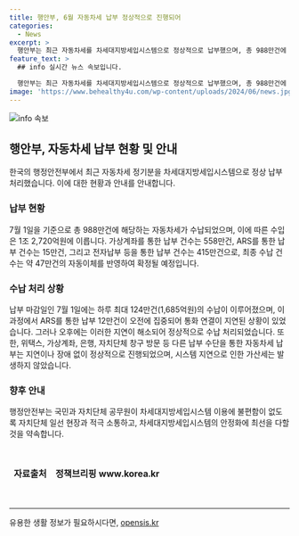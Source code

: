 ```yaml
---
title: 행안부, 6월 자동차세 납부 정상적으로 진행되어
categories:
  - News
excerpt: >
  행안부는 최근 자동차세를 차세대지방세입시스템으로 정상적으로 납부했으며, 총 988만건에 이르는 납부를 완료했다고 밝혔다. 7월 1일에는 일 최대 124만건을 수납처리했으며, 지연이 있었던 ARS를 통한 납부는 오후에 해소되어 정상 처리됐다. 시스템 지연으로 가산세는 발생하지 않았으며, 행정안전부는 이용에 불편함이 없도록 최선을 다하겠다고 전했다. (출처: 정책브리핑 www.korea.kr)
feature_text: >
  ## info 실시간 뉴스 속보입니다.

  행안부는 최근 자동차세를 차세대지방세입시스템으로 정상적으로 납부했으며, 총 988만건에 이르는 납부를 완료했다고 밝혔다. 7월 1일에는 일 최대 124만건을 수납처리했으며, 지연이 있었던 ARS를 통한 납부는 오후에 해소되어 정상 처리됐다. 시스템 지연으로 가산세는 발생하지 않았으며, 행정안전부는 이용에 불편함이 없도록 최선을 다하겠다고 전했다. (출처: 정책브리핑 www.korea.kr)
image: 'https://www.behealthy4u.com/wp-content/uploads/2024/06/news.jpg'
---
```


<p><img src="https://www.behealthy4u.com/wp-content/uploads/2024/06/news.jpg" alt="info 속보" /></p>

<h2 data-ke-size="size26">행안부, 자동차세 납부 현황 및 안내</h2>

<p data-ke-size="size16">한국의 행정안전부에서 최근 자동차세 정기분을 차세대지방세입시스템으로 정상 납부 처리했습니다. 이에 대한 현황과 안내를 안내합니다.</p>

<h3>납부 현황</h3>

<p data-ke-size="size16">7월 1일을 기준으로 총 988만건에 해당하는 자동차세가 수납되었으며, 이에 따른 수입은 1조 2,720억원에 이릅니다. 가상계좌를 통한 납부 건수는 558만건, ARS를 통한 납부 건수는 15만건, 그리고 전자납부 등을 통한 납부 건수는 415만건으로, 최종 수납 건수는 약 47만건의 자동이체를 반영하여 확정될 예정입니다.</p>

<h3>수납 처리 상황</h3>

<p data-ke-size="size16">납부 마감일인 7월 1일에는 하루 최대 124만건(1,685억원)의 수납이 이루어졌으며, 이 과정에서 ARS를 통한 납부 12만건이 오전에 집중되어 통화 연결이 지연된 상황이 있었습니다. 그러나 오후에는 이러한 지연이 해소되어 정상적으로 수납 처리되었습니다. 또한, 위택스, 가상계좌, 은행, 자치단체 창구 방문 등 다른 납부 수단을 통한 자동차세 납부는 지연이나 장애 없이 정상적으로 진행되었으며, 시스템 지연으로 인한 가산세는 발생하지 않았습니다.</p>

<h3>향후 안내</h3>

<p data-ke-size="size16">행정안전부는 국민과 자치단체 공무원이 차세대지방세입시스템 이용에 불편함이 없도록 자치단체 일선 현장과 적극 소통하고, 차세대지방세입시스템의 안정화에 최선을 다할 것을 약속합니다.</p>

<p data-ke-size="size16">&nbsp;</p>

<table>
<thead>
<tr>
<td style="text-align: center; height: 17px;"><b>자료출처</b></td>
<td style="text-align: center; height: 17px;"><b>정책브리핑 www.korea.kr</b></td>
</tr>
</thead>
</table>

<p data-ke-size="size16">&nbsp;</p>

<hr>
유용한 생활 정보가 필요하시다면, <a href="https://opensis.kr" rel="dofollow">opensis.kr</a>


